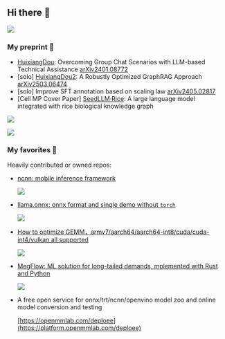 ## Hi there 👋

<!--
**tpoisonooo/tpoisonooo** is a ✨ _special_ ✨ repository because its `README.md` (this file) appears on your GitHub profile.

Here are some ideas to get you started:

- 🔭 I’m currently working on ...
- 🌱 I’m currently learning ...
- 👯 I’m looking to collaborate on ...
- 🤔 I’m looking for help with ...
- 💬 Ask me about ...
- 📫 How to reach me: ...
- 😄 Pronouns: ...
- ⚡ Fun fact: ...
-->

![](https://github-readme-stats.vercel.app/api?username=tpoisonooo)

### My preprint 🔭

* [HuixiangDou](https://github.com/InternLM/HuixiangDou): Overcoming Group Chat Scenarios with LLM-based Technical Assistance [arXiv2401.08772](https://arxiv.org/abs/2401.08772)
* [solo] [HuixiangDou2](https://github.com/tpoisonooo/ROGRAG): A Robustly Optimized GraphRAG Approach [arXiv2503.06474](https://arxiv.org/abs/2503.06474)
* [solo] Improve SFT annotation based on scaling law [arXiv2405.02817](https://arxiv.org/abs/2405.02817)
* [Cell MP Cover Paper] [SeedLLM·Rice](https://www.cell.com/molecular-plant/abstract/S1674-2052(25)00172-8): A large language model integrated with rice biological knowledge graph

[![](https://github-readme-stats.vercel.app/api/pin?username=InternLM&repo=HuixiangDou)](https://github.com/InternLM/HuixiangDou)

[![](https://github-readme-stats.vercel.app/api/pin?username=tpoisonooo&repo=HuixiangDou2)](https://github.com/tpoisonooo/HuixiangDou2) 

### My favorites 🌱

Heavily contributed or owned repos:

* [ncnn: mobile inference framework](https://github.com/tencent/ncnn)

  [![](https://github-readme-stats.vercel.app/api/pin?username=tencent&repo=ncnn)](https://github.com/tencent/ncnn)

* [llama.onnx: onnx format and single demo without `torch`](https://github.com/tpoisonooo/llama.onnx)

  [![](https://github-readme-stats.vercel.app/api/pin?username=tpoisonooo&repo=llama.onnx)](https://github.com/tpoisonooo/llama.onnx)

* [How to optimize GEMM，armv7/aarch64/aarch64-int8/cuda/cuda-int4/vulkan all supported](https://github.com/tpoisonooo/how-to-optimize-gemm)

  [![](https://github-readme-stats.vercel.app/api/pin?username=tpoisonooo&repo=how-to-optimize-gemm)](https://github.com/tpoisonooo/how-to-optimize-gemm)

* [MegFlow: ML solution for long-tailed demands, mplemented with Rust and Python](https://github.com/megengine/megflow)

  [![](https://github-readme-stats.vercel.app/api/pin?username=MegEngine&repo=MegFlow)](https://github.com/megengine/megflow)

* A free open service for onnx/trt/ncnn/openvino model zoo and online model conversion and testing

  [https://openmmlab.com/deploee](https://platform.openmmlab.com/deploee)
